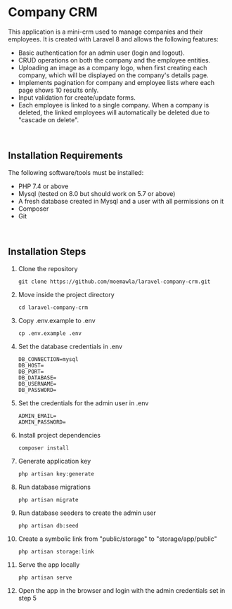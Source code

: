 # Company CRM

This application is a mini-crm used to manage companies and their employees. It is created with Laravel 8 and allows the following features:
- Basic authentication for an admin user (login and logout).
- CRUD operations on both the company and the employee entities.
- Uploading an image as a company logo, when first creating each company, which will be displayed on the company's details page.
- Implements pagination for company and employee lists where each page shows 10 results only.
- Input validation for create/update forms.
- Each employee is linked to a single company. When a company is deleted, the linked employees will automatically be deleted due to "cascade on delete".

<br/>

## Installation Requirements

The following software/tools must be installed:
- PHP 7.4 or above
- Mysql (tested on 8.0 but should work on 5.7 or above)
- A fresh database created in Mysql and a user with all permissions on it
- Composer
- Git

<br/>

## Installation Steps

1. Clone the repository

    ```git clone https://github.com/moemawla/laravel-company-crm.git```

2. Move inside the project directory

    ```cd laravel-company-crm```

3. Copy .env.example to .env

    ```cp .env.example .env```

4. Set the database credentials in .env

    ```
    DB_CONNECTION=mysql
    DB_HOST=
    DB_PORT=
    DB_DATABASE=
    DB_USERNAME=
    DB_PASSWORD=
    ```

5. Set the credentials for the admin user in .env

    ```
    ADMIN_EMAIL=
    ADMIN_PASSWORD=
    ```

6. Install project dependencies

    ```composer install```

7. Generate application key

    ```php artisan key:generate```

8. Run database migrations

    ```php artisan migrate```

9. Run database seeders to create the admin user

    ```php artisan db:seed```

10. Create a symbolic link from "public/storage" to "storage/app/public"

    ```php artisan storage:link```

11. Serve the app locally

    ```php artisan serve```

12. Open the app in the browser and login with the admin credentials set in step 5
